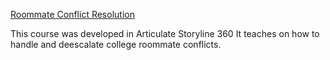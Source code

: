 [Roommate Conflict Resolution](https://360.articulate.com/review/content/1d58b965-0970-4af3-8f5c-33881727c1f9/review)

This course was developed in Articulate Storyline 360
It teaches on how to handle and deescalate college roommate conflicts.
